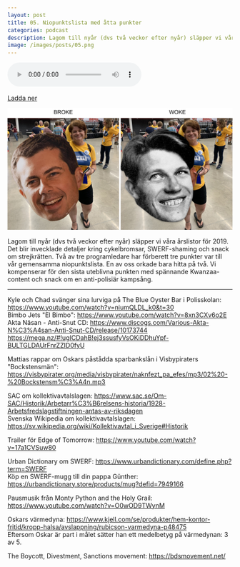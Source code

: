 ```yaml
---
layout: post
title: 05. Niopunktslista med åtta punkter
categories: podcast
description: Lagom till nyår (dvs två veckor efter nyår) släpper vi våra årslistor för 2019. Det blir invecklade detaljer kring cykelbromsar, SWERF-shaming och snack om strejkrätten. Två av tre programledare har förberett tre punkter var till vår gemensamma niopunktslista. En av oss orkade bara hitta på två. Vi kompenserar för den sista uteblivna punkten med spännande Kwanzaa-content och snack om en anti-polisiär kampsång.
image: /images/posts/05.png
---
```


<audio controls="controls">
  <source type="audio/mp3" src="/b/05%20-%20Bron%20%C3%B6ver%20R%C3%A4ttvik%20-%20Niopunktslista%20med%20%C3%A5tta%20punkter.mp3"></source>
  Bron över Rättvik är dessutom lättläst och fängslande: Du behöver inte ha någon som helst vana vid att läsa tung vetenskaplig text.
</audio>

[Ladda ner](/b/05%20-%20Bron%20%C3%B6ver%20R%C3%A4ttvik%20-%20Niopunktslista%20med%20%C3%A5tta%20punkter.mp3)

![Kampanjarbete](/images/posts/05.png "Kampanjarbete")

Lagom till nyår (dvs två veckor efter nyår) släpper vi våra årslistor för 2019. Det blir invecklade detaljer kring cykelbromsar, SWERF-shaming och snack om strejkrätten. Två av tre programledare har förberett tre punkter var till vår gemensamma niopunktslista. En av oss orkade bara hitta på två. Vi kompenserar för den sista uteblivna punkten med spännande Kwanzaa-content och snack om en anti-polisiär kampsång.

---

Kyle och Chad svänger sina lurviga på The Blue Oyster Bar i Polisskolan: <https://www.youtube.com/watch?v=niumQLDL_k0&t=30>  
Bimbo Jets "El Bimbo": https://www.youtube.com/watch?v=8xn3CXv6o2E  
Akta Näsan - Anti-Snut CD: <https://www.discogs.com/Various-Akta-N%C3%A4san-Anti-Snut-CD/release/10173744> <https://mega.nz/#!ugICDahB!ej3ssusfyVsOKiDDhuYpf-BULTGLDAUrFnrZZID0fyU>

Mattias rappar om Oskars påstådda sparbankslån i Visbypiraters "Bockstensmän": <https://visbypirater.org/media/visbypirater/naknfezt_pa_efes/mp3/02%20-%20Bockstensm%C3%A4n.mp3>

SAC om kollektivavtalslagen: <https://www.sac.se/Om-SAC/Historik/Arbetarr%C3%B6relsens-historia/1928-Arbetsfredslagstiftningen-antas-av-riksdagen>  
Svenska Wikipedia om kollektivavtalslagen: <https://sv.wikipedia.org/wiki/Kollektivavtal_i_Sverige#Historik>

Trailer för Edge of Tomorrow: <https://www.youtube.com/watch?v=17a1CVSuw80>

Urban Dictionary om SWERF: <https://www.urbandictionary.com/define.php?term=SWERF>  
Köp en SWERF-mugg till din pappa Günther: <https://urbandictionary.store/products/mug?defid=7949166>

Pausmusik från Monty Python and the Holy Grail: <https://www.youtube.com/watch?v=O0wOD9TWynM>

Oskars värmedyna: <https://www.kjell.com/se/produkter/hem-kontor-fritid/kropp-halsa/avslappning/rubicson-varmedyna-p48475>  
Eftersom Oskar är part i målet sätter han ett medelbetyg på värmedynan: 3 av 5.

The Boycott, Divestment, Sanctions movement: <https://bdsmovement.net/>
